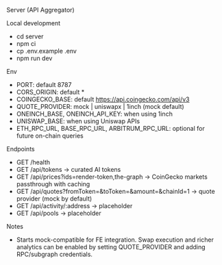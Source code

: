 Server (API Aggregator)

Local development
- cd server
- npm ci
- cp .env.example .env
- npm run dev

Env
- PORT: default 8787
- CORS_ORIGIN: default *
- COINGECKO_BASE: default https://api.coingecko.com/api/v3
- QUOTE_PROVIDER: mock | uniswapx | 1inch (mock default)
- ONEINCH_BASE, ONEINCH_API_KEY: when using 1inch
- UNISWAP_BASE: when using Uniswap APIs
- ETH_RPC_URL, BASE_RPC_URL, ARBITRUM_RPC_URL: optional for future on-chain queries

Endpoints
- GET /health
- GET /api/tokens -> curated AI tokens
- GET /api/prices?ids=render-token,the-graph -> CoinGecko markets passthrough with caching
- GET /api/quotes?fromToken=&amp;toToken=&amp;amount=&amp;chainId=1 -> quote provider (mock by default)
- GET /api/activity/:address -> placeholder
- GET /api/pools -> placeholder

Notes
- Starts mock-compatible for FE integration. Swap execution and richer analytics can be enabled by setting QUOTE_PROVIDER and adding RPC/subgraph credentials.
